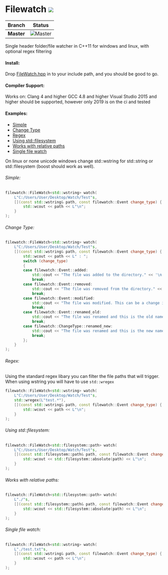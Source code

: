 # Filewatch <a href="#"><img src="https://img.shields.io/badge/C++-11-blue.svg?style=flat-square"></a>

| Branch        | Status        |
| ------------- |:-------------:|
| **Master**    | ![Master](https://github.com/ThomasMonkman/filewatch/workflows/CMake/badge.svg?branch=master) |

Single header folder/file watcher in C++11 for windows and linux, with optional regex filtering
#### Install:
Drop [FileWatch.hpp](https://github.com/ThomasMonkman/filewatch/blob/master/FileWatch.hpp) in to your include path, and you should be good to go.

#### Compiler Support:

Works on:
Clang 4 and higher
GCC 4.8 and higher
Visual Studio 2015 and higher should be supported, however only 2019 is on the ci and tested

#### Examples:
- [Simple](#1)
- [Change Type](#2)
- [Regex](#3)
- [Using std::filesystem](#4)
- [Works with relative paths](#5)
- [Single file watch](#6)

On linux or none unicode windows change std::wstring for std::string or std::filesystem (boost should work as well).

###### Simple: <a id="1"></a>
```cpp
filewatch::FileWatch<std::wstring> watch(
	L"C:/Users/User/Desktop/Watch/Test"s, 
	[](const std::wstring& path, const filewatch::Event change_type) {
		std::wcout << path << L"\n";
	}
);
```

###### Change Type: <a id="2"></a>
```cpp
filewatch::FileWatch<std::wstring> watch(
	L"C:/Users/User/Desktop/Watch/Test"s, 
	[](const std::wstring& path, const filewatch::Event change_type) {
		std::wcout << path << L" : ";
		switch (change_type)
		{
		case filewatch::Event::added:
			std::cout << "The file was added to the directory." << '\n';
			break;
		case filewatch::Event::removed:
			std::cout << "The file was removed from the directory." << '\n';
			break;
		case filewatch::Event::modified:
			std::cout << "The file was modified. This can be a change in the time stamp or attributes." << '\n';
			break;
		case filewatch::Event::renamed_old:
			std::cout << "The file was renamed and this is the old name." << '\n';
			break;
		case filewatch::ChangeType::renamed_new:
			std::cout << "The file was renamed and this is the new name." << '\n';
			break;
		};
	}
);
```

###### Regex: <a id="3"></a>

Using the standard regex libary you can filter the file paths that will trigger. When using wstring you will have to use `std::wregex`
```cpp
filewatch::FileWatch<std::wstring> watch(
	L"C:/Users/User/Desktop/Watch/Test"s,
	std::wregex(L"test.*"),
	[](const std::wstring& path, const filewatch::Event change_type) {
		std::wcout << path << L"\n";
	}
);
```

###### Using std::filesystem: <a id="4"></a>
```cpp
filewatch::FileWatch<std::filesystem::path> watch(
	L"C:/Users/User/Desktop/Watch/Test"s, 
	[](const std::filesystem::path& path, const filewatch::Event change_type) {
		std::wcout << std::filesystem::absolute(path) << L"\n";		
	}
);
```

###### Works with relative paths: <a id="5"></a>
```cpp
filewatch::FileWatch<std::filesystem::path> watch(
	L"./"s, 
	[](const std::filesystem::path& path, const filewatch::Event change_type) {
		std::wcout << std::filesystem::absolute(path) << L"\n";		
	}
);
```

###### Single file watch: <a id="6"></a>
```cpp
filewatch::FileWatch<std::wstring> watch(
	L"./test.txt"s, 
	[](const std::wstring& path, const filewatch::Event change_type) {
		std::wcout << path << L"\n";		
	}
);
```
